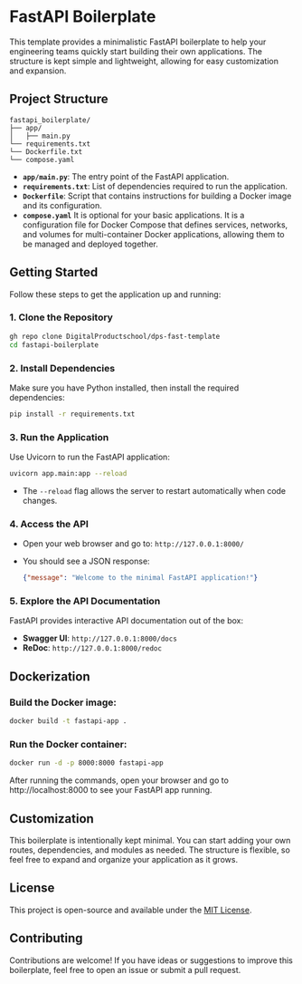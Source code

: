 
# FastAPI Boilerplate

This template provides a minimalistic FastAPI boilerplate to help your engineering teams quickly start building their own applications. The structure is kept simple and lightweight, allowing for easy customization and expansion.

## Project Structure

```plaintext
fastapi_boilerplate/
├── app/
│   ├── main.py
└── requirements.txt
└── Dockerfile.txt
└── compose.yaml
```

- **`app/main.py`**: The entry point of the FastAPI application.
- **`requirements.txt`**: List of dependencies required to run the application.
- **`Dockerfile`**: Script that contains instructions for building a Docker image and its configuration.
- **`compose.yaml`** It is optional for your basic applications. It is a configuration file for Docker Compose that defines services, networks, and volumes for multi-container Docker applications, allowing them to be managed and deployed together.

## Getting Started

Follow these steps to get the application up and running:

### 1. Clone the Repository

```bash
gh repo clone DigitalProductschool/dps-fast-template   
cd fastapi-boilerplate
```

### 2. Install Dependencies

Make sure you have Python installed, then install the required dependencies:

```bash
pip install -r requirements.txt
```

### 3. Run the Application

Use Uvicorn to run the FastAPI application:

```bash
uvicorn app.main:app --reload
```

- The `--reload` flag allows the server to restart automatically when code changes.

### 4. Access the API

- Open your web browser and go to: `http://127.0.0.1:8000/`
- You should see a JSON response:

  ```json
  {"message": "Welcome to the minimal FastAPI application!"}
  ```

### 5. Explore the API Documentation

FastAPI provides interactive API documentation out of the box:

- **Swagger UI**: `http://127.0.0.1:8000/docs`
- **ReDoc**: `http://127.0.0.1:8000/redoc`


## Dockerization

### Build the Docker image:

```bash
docker build -t fastapi-app .
```

### Run the Docker container:
```bash
docker run -d -p 8000:8000 fastapi-app
```

After running the commands, open your browser and go to http://localhost:8000 to see your FastAPI app running.


## Customization

This boilerplate is intentionally kept minimal. You can start adding your own routes, dependencies, and modules as needed. The structure is flexible, so feel free to expand and organize your application as it grows.

## License

This project is open-source and available under the [MIT License](LICENSE).

## Contributing

Contributions are welcome! If you have ideas or suggestions to improve this boilerplate, feel free to open an issue or submit a pull request.

